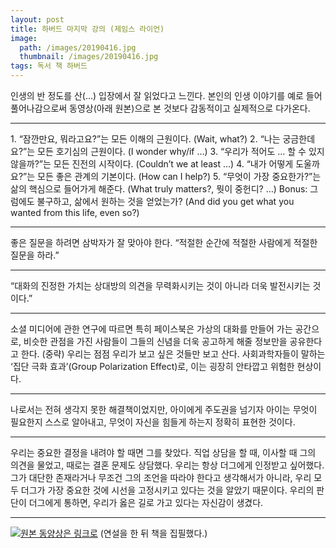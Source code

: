 ```yaml
---
layout: post
title: 하버드 마지막 강의 (제임스 라이언)
image:
  path: /images/20190416.jpg
  thumbnail: /images/20190416.jpg
tags: 독서 책 하버드
---
```


인생의 반 정도를 산(…) 입장에서 잘 읽었다고 느낀다. 본인의 인생 이야기를 예로 들어 풀어나감으로써 동영상(아래 원본)으로 본 것보다 감동적이고 실제적으로 다가온다.
<hr/>
1. “잠깐만요, 뭐라고요?”는 모든 이해의 근원이다. (Wait, what?)
2. “나는 궁금한데요?”는 모든 호기심의 근원이다. (I wonder why/if …)
3. “우리가 적어도 … 할 수 있지 않을까?”는 모든 진전의 시작이다. (Couldn’t we at least …)
4. “내가 어떻게 도울까요?”는 모든 좋은 관계의 기본이다. (How can I help?)
5. “무엇이 가장 중요한가?”는 삶의 핵심으로 들어가게 해준다. (What truly matters?, 뭣이 중헌디? …)   
Bonus: 그럼에도 불구하고, 삶에서 원하는 것을 얻었는가? (And did you get what you wanted from this life, even so?)
<hr/>
좋은 질문을 하려면 삼박자가 잘 맞아야 한다. “적절한 순간에 적절한 사람에게 적절한 질문을 하라.”
<hr/>
“대화의 진정한 가치는 상대방의 의견을 무력화시키는 것이 아니라 더욱 발전시키는 것이다.”
<hr/>
소셜 미디어에 관한 연구에 따르면 특히 페이스북은 가상의 대화를 만들어 가는 공간으로, 비슷한 관점을 가진 사람들이 그들의 신념을 더욱 공고하게 해줄 정보만을 공유한다고 한다. (중략) 우리는 점점 우리가 보고 싶은 것들만 보고 산다. 사회과학자들이 말하는 ‘집단 극화 효과’(Group Polarization Effect)로, 이는 굉장히 안타깝고 위험한 현상이다.
<hr/>
나로서는 전혀 생각지 못한 해결책이었지만, 아이에게 주도권을 넘기자 아이는 무엇이 필요한지 스스로 알아내고, 무엇이 자신을 힘들게 하는지 정확히 표현한 것이다.
<hr/>
우리는 중요한 결정을 내려야 할 때면 그를 찾았다. 직업 상담을 할 때, 이사할 때 그의 의견을 물었고, 때로는 결혼 문제도 상담했다. 우리는 항상 더그에게 인정받고 싶어했다. 그가 대단한 존재라거나 무조건 그의 조언을 따라야 한다고 생각해서가 아니라, 우리 모두 더그가 가장 중요한 것에 시선을 고정시키고 있다는 것을 알았기 때문이다. 우리의 판단이 더그에게 통하면, 우리가 옳은 길로 가고 있다는 자신감이 생겼다.
<hr/>

[![원본 동양상은 링크로](http://img.youtube.com/vi/bW0NguMGIbE/0.jpg)](https://youtu.be/bW0NguMGIbE?t=0s) (연설을 한 뒤 책을 집필했다.)
